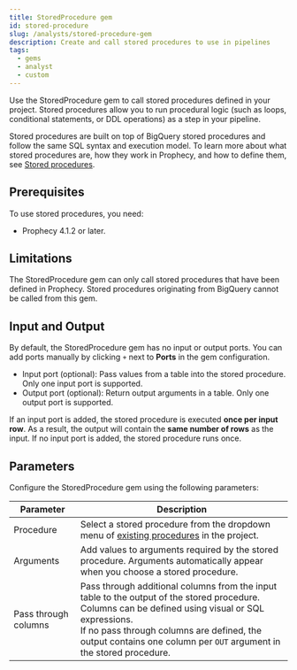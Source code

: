 ```yaml
---
title: StoredProcedure gem
id: stored-procedure
slug: /analysts/stored-procedure-gem
description: Create and call stored procedures to use in pipelines
tags:
  - gems
  - analyst
  - custom
---
```


Use the StoredProcedure gem to call stored procedures defined in your project. Stored procedures allow you to run procedural logic (such as loops, conditional statements, or DDL operations) as a step in your pipeline.

Stored procedures are built on top of BigQuery stored procedures and follow the same SQL syntax and execution model. To learn more about what stored procedures are, how they work in Prophecy, and how to define them, see [Stored procedures](/analysts/stored-procedure).

## Prerequisites

To use stored procedures, you need:

- Prophecy 4.1.2 or later.

## Limitations

The StoredProcedure gem can only call stored procedures that have been defined in Prophecy. Stored procedures originating from BigQuery cannot be called from this gem.

## Input and Output

By default, the StoredProcedure gem has no input or output ports. You can add ports manually by clicking `+` next to **Ports** in the gem configuration.

- Input port (optional): Pass values from a table into the stored procedure. Only one input port is supported.
- Output port (optional): Return output arguments in a table. Only one output port is supported.

If an input port is added, the stored procedure is executed **once per input row**. As a result, the output will contain the **same number of rows** as the input. If no input port is added, the stored procedure runs once.

## Parameters

Configure the StoredProcedure gem using the following parameters:

| Parameter            | Description                                                                                                                                                                                                                                                                 |
| -------------------- | --------------------------------------------------------------------------------------------------------------------------------------------------------------------------------------------------------------------------------------------------------------------------- |
| Procedure            | Select a stored procedure from the dropdown menu of [existing procedures](/analysts/stored-procedure) in the project.                                                                                                                                                       |
| Arguments            | Add values to arguments required by the stored procedure. Arguments automatically appear when you choose a stored procedure.                                                                                                                                                |
| Pass through columns | Pass through additional columns from the input table to the output of the stored procedure. Columns can be defined using visual or SQL expressions. <br/>If no pass through columns are defined, the output contains one column per `OUT` argument in the stored procedure. |
